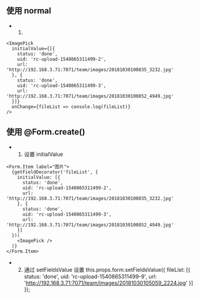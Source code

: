 ## 使用 normal

- 1. 
```
<ImagePick
  initialValue={[{
    status: 'done',
    uid: 'rc-upload-1540865311499-2',
    url: 'http://192.168.3.71:7071/team/images/20181030100835_3232.jpg'
  }, {
    status: 'done',
    uid: 'rc-upload-1540865311499-3',
    url: 'http://192.168.3.71:7071/team/images/20181030100852_4949.jpg'
  }]}
  onChange={fileList => console.log(fileList)}
/>
```

## 使用 @Form.create()

- 1. 设置 initialValue
```
<Form.Item label="图片">
  {getFieldDecorator('fileList', {
    initialValue: [{
      status: 'done',
      uid: 'rc-upload-1540865311499-2',
      url: 'http://192.168.3.71:7071/team/images/20181030100835_3232.jpg'
    }, {
      status: 'done',
      uid: 'rc-upload-1540865311499-3',
      url: 'http://192.168.3.71:7071/team/images/20181030100852_4949.jpg'
    }]
  })(
    <ImagePick />
  )}
</Form.Item>
```

- 2. 通过 setFieldsValue 设置
this.props.form.setFieldsValue({
  fileList: [{
    status: 'done',
    uid: 'rc-upload-1540865311499-9',
    url: 'http://192.168.3.71:7071/team/images/20181030105059_2224.jpg'
  }]
});
